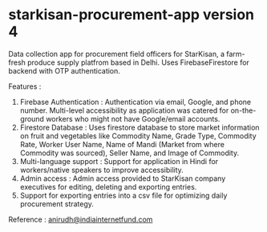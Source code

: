 # starkisan-procurement-app version 4
Data collection app for procurement field officers for StarKisan, a farm-fresh produce supply platfrom based in Delhi. 
Uses FirebaseFirestore for backend with OTP authentication. 

Features : 
1. Firebase Authentication : Authentication via email, Google, and phone number. Multi-level accessibility as application was catered for on-the-ground workers who might not have Google/email accounts. 
2. Firestore Database : Uses firestore database to store market information on fruit and vegetables like Commodity Name, Grade Type, Commodity Rate, Worker User Name, Name of Mandi (Market from where Commodity was sourced), Seller Name, and Image of Commodity. 
3. Multi-language support : Support for application in Hindi for workers/native speakers to improve accessibility. 
4. Admin access : Admin access provided to StarKisan company executives for editing, deleting and exporting entries. 
5. Support for exporting entries into a csv file for optimizing daily procurement strategy. 

Reference : anirudh@indiainternetfund.com

